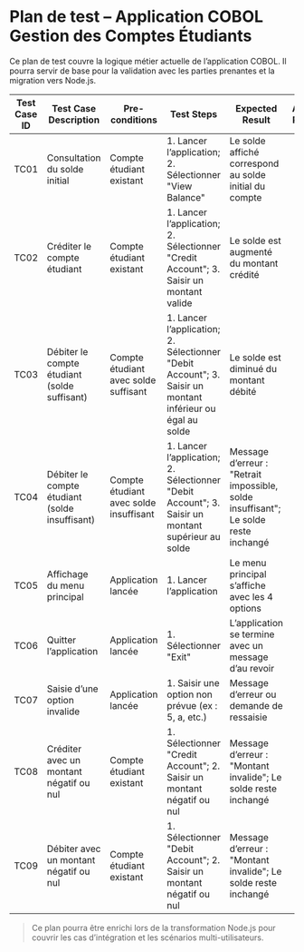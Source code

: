# Plan de test – Application COBOL Gestion des Comptes Étudiants

Ce plan de test couvre la logique métier actuelle de l’application COBOL. Il pourra servir de base pour la validation avec les parties prenantes et la migration vers Node.js.

| Test Case ID | Test Case Description | Pre-conditions | Test Steps | Expected Result | Actual Result | Status (Pass/Fail) | Comments |
|--------------|----------------------|----------------|------------|-----------------|---------------|--------------------|----------|
| TC01 | Consultation du solde initial | Compte étudiant existant | 1. Lancer l’application; 2. Sélectionner "View Balance" | Le solde affiché correspond au solde initial du compte | | | |
| TC02 | Créditer le compte étudiant | Compte étudiant existant | 1. Lancer l’application; 2. Sélectionner "Credit Account"; 3. Saisir un montant valide | Le solde est augmenté du montant crédité | | | |
| TC03 | Débiter le compte étudiant (solde suffisant) | Compte étudiant avec solde suffisant | 1. Lancer l’application; 2. Sélectionner "Debit Account"; 3. Saisir un montant inférieur ou égal au solde | Le solde est diminué du montant débité | | | |
| TC04 | Débiter le compte étudiant (solde insuffisant) | Compte étudiant avec solde insuffisant | 1. Lancer l’application; 2. Sélectionner "Debit Account"; 3. Saisir un montant supérieur au solde | Message d’erreur : "Retrait impossible, solde insuffisant"; Le solde reste inchangé | | | |
| TC05 | Affichage du menu principal | Application lancée | 1. Lancer l’application | Le menu principal s’affiche avec les 4 options | | | |
| TC06 | Quitter l’application | Application lancée | 1. Sélectionner "Exit" | L’application se termine avec un message d’au revoir | | | |
| TC07 | Saisie d’une option invalide | Application lancée | 1. Saisir une option non prévue (ex : 5, a, etc.) | Message d’erreur ou demande de ressaisie | | | |
| TC08 | Créditer avec un montant négatif ou nul | Compte étudiant existant | 1. Sélectionner "Credit Account"; 2. Saisir un montant négatif ou nul | Message d’erreur : "Montant invalide"; Le solde reste inchangé | | | |
| TC09 | Débiter avec un montant négatif ou nul | Compte étudiant existant | 1. Sélectionner "Debit Account"; 2. Saisir un montant négatif ou nul | Message d’erreur : "Montant invalide"; Le solde reste inchangé | | | |

> Ce plan pourra être enrichi lors de la transformation Node.js pour couvrir les cas d’intégration et les scénarios multi-utilisateurs.
